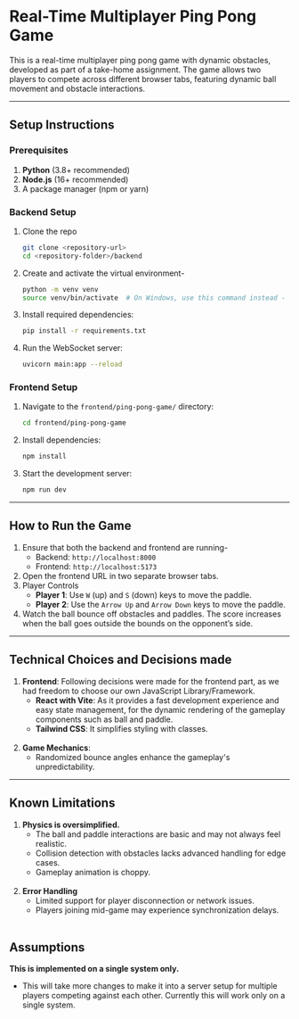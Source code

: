 # Real-Time Multiplayer Ping Pong Game

This is a real-time multiplayer ping pong game with dynamic obstacles, developed as part of a take-home assignment. The game allows two players to compete across different browser tabs, featuring dynamic ball movement and obstacle interactions.

---

## **Setup Instructions**

### Prerequisites
1. **Python** (3.8+ recommended)
2. **Node.js** (16+ recommended)
3. A package manager (npm or yarn)

### Backend Setup
1. Clone the repo
   ```bash
   git clone <repository-url>
   cd <repository-folder>/backend
   ```
2. Create and activate the virtual environment-
   ```bash
   python -m venv venv
   source venv/bin/activate  # On Windows, use this command instead - `venv\Scripts\activate`
   ```
3. Install required dependencies:
   ```bash
   pip install -r requirements.txt
   ```
4. Run the WebSocket server:
   ```bash
   uvicorn main:app --reload
   ```

### Frontend Setup
1. Navigate to the `frontend/ping-pong-game/` directory:
   ```bash
   cd frontend/ping-pong-game
   ```
2. Install dependencies:
   ```bash
   npm install
   ```
3. Start the development server:
   ```bash
   npm run dev
   ```

---

## **How to Run the Game**
1. Ensure that both the backend and frontend are running-
   - Backend: `http://localhost:8000`
   - Frontend: `http://localhost:5173`
2. Open the frontend URL in two separate browser tabs.
3. Player Controls
   - **Player 1**: Use `W` (up) and `S` (down) keys to move the paddle.
   - **Player 2**: Use the `Arrow Up` and `Arrow Down` keys to move the paddle.
4. Watch the ball bounce off obstacles and paddles. The score increases when the ball goes outside the bounds on the opponent’s side.

---

## **Technical Choices and Decisions made**
1. **Frontend**: Following decisions were made for the frontend part, as we had freedom to choose our own JavaScript Library/Framework.
   - **React with Vite**: As it provides a fast development experience and easy state management, for the dynamic rendering of the gameplay components such as ball and paddle.
   - **Tailwind CSS**: It simplifies styling with classes.
   <br>
2. **Game Mechanics**:
   - Randomized bounce angles enhance the gameplay's unpredictability.

---

## **Known Limitations**
1. **Physics is oversimplified.**
   - The ball and paddle interactions are basic and may not always feel realistic.
   - Collision detection with obstacles lacks advanced handling for edge cases.
   - Gameplay animation is choppy.
   <br>
2. **Error Handling**
   - Limited support for player disconnection or network issues.
   - Players joining mid-game may experience synchronization delays.
   <br>

## **Assumptions**
**This is implemented on a single system only.**
   - This will take more changes to make it into a server setup for multiple players competing against each other. Currently this will work only on a single system.

